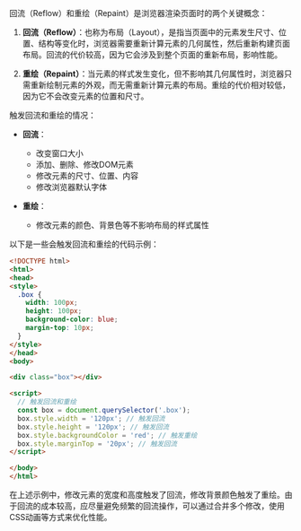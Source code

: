 回流（Reflow）和重绘（Repaint）是浏览器渲染页面时的两个关键概念：

1. **回流（Reflow）**：也称为布局（Layout），是指当页面中的元素发生尺寸、位置、结构等变化时，浏览器需要重新计算元素的几何属性，然后重新构建页面布局。回流的代价较高，因为它会涉及到整个页面的重新布局，影响性能。

2. **重绘（Repaint）**：当元素的样式发生变化，但不影响其几何属性时，浏览器只需重新绘制元素的外观，而无需重新计算元素的布局。重绘的代价相对较低，因为它不会改变元素的位置和尺寸。

触发回流和重绘的情况：

- **回流**：
  - 改变窗口大小
  - 添加、删除、修改DOM元素
  - 修改元素的尺寸、位置、内容
  - 修改浏览器默认字体

- **重绘**：
  - 修改元素的颜色、背景色等不影响布局的样式属性

以下是一些会触发回流和重绘的代码示例：

```html
<!DOCTYPE html>
<html>
<head>
<style>
  .box {
    width: 100px;
    height: 100px;
    background-color: blue;
    margin-top: 10px;
  }
</style>
</head>
<body>

<div class="box"></div>

<script>
  // 触发回流和重绘
  const box = document.querySelector('.box');
  box.style.width = '120px'; // 触发回流
  box.style.height = '120px'; // 触发回流
  box.style.backgroundColor = 'red'; // 触发重绘
  box.style.marginTop = '20px'; // 触发回流
</script>

</body>
</html>
```

在上述示例中，修改元素的宽度和高度触发了回流，修改背景颜色触发了重绘。由于回流的成本较高，应尽量避免频繁的回流操作，可以通过合并多个修改，使用CSS动画等方式来优化性能。